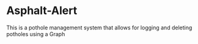 # Asphalt-Alert
This is a pothole management system that allows for logging and deleting potholes using a Graph
